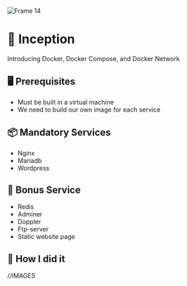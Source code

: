 ![Frame 14](https://github.com/user-attachments/assets/d8b678b4-5175-43b3-95dd-f6d8bc3e571a)

# 🐳 Inception

Introducing Docker, Docker Compose, and Docker Network

## 🖥️ Prerequisites

- Must be built in a virtual machine
- We need to build our own image for each service

## 📦 Mandatory Services

- Nginx
- Mariadb
- Wordpress

## 🔧 Bonus Service

- Redis
- Adminer
- Doppler
- Ftp-server
- Static website page

## 🐋 How I did it

//IMAGES
